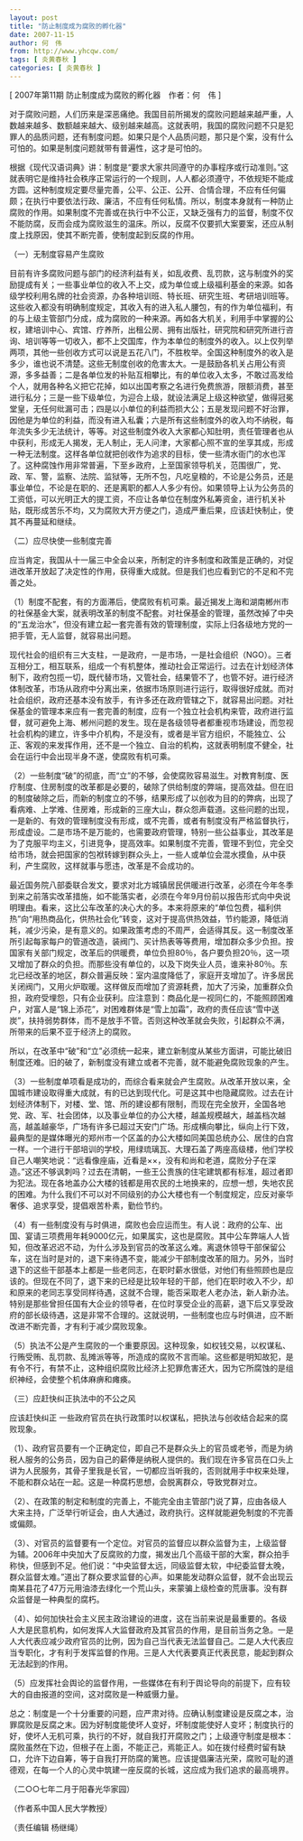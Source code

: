 ```yaml
---
layout: post
title: "防止制度成为腐败的孵化器"
date: 2007-11-15
author: 何　伟
from: http://www.yhcqw.com/
tags: [ 炎黄春秋 ]
categories: [ 炎黄春秋 ]
---
```



[ 2007年第11期 防止制度成为腐败的孵化器　作者：何　伟 ]


对于腐败问题，人们历来是深恶痛绝。我国目前所揭发的腐败问题越来越严重，人数越来越多、数额越来越大、级别越来越高。这就表明，我国的腐败问题不只是犯罪人的品质问题，还有制度问题。如果只是个人品质问题，那只是个案，没有什么可怕的。如果是制度问题就带有普遍性，这才是可怕的。


根据《现代汉语词典》讲：制度是“要求大家共同遵守的办事程序或行动准则。”这就表明它是维持社会秩序正常运行的一个规则，人人都必须遵守，不依规矩不能成方圆。这种制度规定要尽量完善，公平、公正、公开、合情合理，不应有任何偏颇；在执行中要依法行政、廉洁，不应有任何私情。所以，制度本身就有一种防止腐败的作用。如果制度不完善或在执行中不公正，又缺乏强有力的监督，制度不仅不能防腐，反而会成为腐败滋生的温床。所以，反腐不仅要抓大案要案，还应从制度上找原因，使其不断完善，使制度起到反腐的作用。

（一）无制度容易产生腐败


目前有许多腐败问题与部门的经济利益有关，如乱收费、乱罚款，这与制度外的奖励提成有关；一些事业单位的收入不上交，成为单位或上级福利基金的来源。如各级学校利用名牌的社会资源，办各种培训班、特长班、研究生班、考研培训班等。这些收入都没有明确制度规定，其收入有的进入私人腰包，有的作为单位福利，有的与上级主管部门分成，成为腐败的一种来源。再如各大机关，利用手中掌握的公权，建培训中心、宾馆、疗养所，出租公房、拥有出版社，研究院和研究所进行咨询、培训等等一切收入，都不上交国库，作为本单位的制度外的收入。以上仅列举两项，其他一些创收方式可以说是五花八门，不胜枚举。全国这种制度外的收入是多少，谁也说不清楚。这些无制度创收的危害太大。一是鼓励各机关占用公有资源，多多益善；二是各单位发的补贴互相攀比，有的单位收入太多，不敢过高发给个人，就用各种名义把它花掉，如以出国考察之名进行免费旅游，限额消费，甚至进行私分；三是一些下级单位，为迎合上级，就设法满足上级这种欲望，做得冠冕堂皇，无任何纰漏可击；四是以小单位的利益而损大公；五是发现问题不好治罪，因他是为单位的利益，而没有进入私囊；六是所有这些制度外的收入均不纳税，每年流失多少无法统计，等等。对这些制度外收入大家都心知肚明，责任管理者也从中获利，形成无人揭发，无人制止，无人问津，大家都心照不宣的坐享其成，形成一种无法制度。这样各单位就把创收作为追求的目标，使一些清水衙门的水也浑了。这种腐蚀作用非常普遍，下至乡政府，上至国家领导机关，范围很广，党、政、军、警，监察、法院、监狱等，无所不包，凡吃皇粮的，不论是公务员，还是事业单位，不论是在职的、还是离职的都人人多少有份。如果领导上认为公务员的工资低，可以光明正大的提工资，不应让各单位在制度外私筹资金，进行机关补贴，既形成苦乐不均，又为腐败大开方便之门，造成严重后果，应该赶快制止，使其不再蔓延和继续。

（二）应尽快使一些制度完善

应当肯定，我国从十一届三中全会以来，所制定的许多制度和政策是正确的，对促进改革开放起了决定性的作用，获得重大成就。但是我们也应看到它的不足和不完善之处。


（1）制度不配套，有的方面滞后，使腐败有机可乘。最近揭发上海和湖南郴州市的社保基金大案，就表明改革的制度不配套。对社保基金的管理，虽然改掉了中央的“五龙治水”，但没有建立起一套完善有效的管理制度，实际上归各级地方党的一把手管，无人监督，就容易出问题。


现代社会的组织有三大支柱，一是政府，一是市场，一是社会组织（NGO）。三者互相分工，相互联系，组成一个有机整体，推动社会正常运行。过去在计划经济体制下，政府包揽一切，既代替市场，又管社会，结果管不了，也管不好。进行经济体制改革，市场从政府中分离出来，依据市场原则进行运行，取得很好成就。而对社会组织，政府还基本没有放手，有许多还在政府管辖之下，就容易出问题。对社保基金的管理本来应有一套完善的制度，应有一个独立社会机构来管，政府进行监督，就可避免上海、郴州问题的发生。现在是各级领导者都重视市场建设，而忽视社会机构的建立，许多中介机构，不是没有，或者是半官方组织，不能独立、公正、客观的来发挥作用，还不是一个独立、自治的机构，这就表明制度不健全，社会在运行中会出现半身不遂，使腐败有机可乘。


（2）一些制度“破”的彻底，而“立”的不够，会使腐败容易滋生。对教育制度、医疗制度、住房制度的改革都是必要的，破除了供给制度的弊端，提高效益。但在旧的制度破除之后，而新的制度立的不够，结果形成了以创收为目的的弊病，出现了看病难、上学难、住房难，形成新的三座大山，群众怨声载道。这些问题的出现，一是新的、有效的管理制度没有形成，或不完善，或者有制度没有严格监督执行，形成虚设。二是市场不是万能的，也需要政府管理，特别一些公益事业，其改革是为了克服平均主义，引进竞争，提高效率。如果制度不完善，管理不到位，完全交给市场，就会把国家的包袱转嫁到群众头上，一些人或单位会混水摸鱼，从中获利，产生腐败，这样就事与愿违，改革是不会成功的。


最近国务院八部委联合发文，要求对北方城镇居民供暖进行改革，必须在今年冬季到来之前落实改革措施，如不能落实者，必须在今年9月份前以报告形式向中央说明理由。看来，这比公车改革的决心大的多。本来将原来的“单位包费，福利供热”向“用热商品化，供热社会化”转变，这对于提高供热效益，节约能源，降低消耗，减少污染，是有意义的。如果政策考虑的不周严，会适得其反。这一制度改革所引起每家每户的管道改造，装阀门、买计热表等等费用，增加群众多少负担。按国家有关部门规定，改革后的供暖费，单位负担80％，各户要负担20％，这一项又增加了群众的负担。而那些没有单位的，以及下岗失业人员，谁来补80％。东北已经改革的地区，群众普遍反映：室内温度降低了，家庭开支增加了。许多居民关闭阀门，又用火炉取暖。这样做反而增加了资源耗费，加大了污染，加重群众负担，政府受埋怨，只有企业获利。应注意到：商品化是一视同仁的，不能照顾困难户，对富人是“锦上添花”，对困难群体是“雪上加霜”，政府的责任应该“雪中送炭”，扶持弱势群体，而不是放手不管。否则这种改革就会失败，引起群众不满，所带来的后果不亚于经济上的腐败。

所以，在改革中“破”和“立”必须统一起来，建立新制度从某些方面讲，可能比破旧制度还难。旧的破了，新制度没有建立或者不完善，就不能避免腐败现象的产生。


（3）一些制度单项看是成功的，而综合看来就会产生腐败。从改革开放以来，全国城市建设取得重大成就，有的已达到现代化。可是这其中也隐藏腐败。过去在计划经济体制下，对楼、堂、馆、所的建设都有限制，而现在完全放开，全国各地党、政、军、社会团体，以及事业单位的办公大楼，越盖规模越大，越盖档次越高，越盖越豪华，广场有许多已超过天安门广场。形成横向攀比，纵向上行下效，最典型的是媒体曝光的郑州市一个区盖的办公大楼如同美国总统办公、居住的白宫一样。一个进行干部培训的学校，用绿琉璃瓦、大理石盖了两座高级楼，他们学校自己人嘲笑地说：“远看像座庙，近看是××，没有和尚和老道，腐败分子在深造。”这还不够讽刺吗？过去在清朝，一些王公贵族的住宅建筑都有标准，超过者即为犯法。现在各地盖办公大楼的钱都是用农民的土地换来的，应想一想，失地农民的困难。为什么我们不可以对不同级别的办公大楼也有一个制度规定，应反对豪华奢侈、追求享受，提倡艰苦朴素，勤俭节约。


（4）有一些制度没有与时俱进，腐败也会应运而生。有人说：政府的公车、出国、宴请三项费用年耗9000亿元，如果属实，这也是腐败。其中公车弊端人人皆知，但改革迟迟不动，为什么涉及到官员的改革这么难。离退休领导干部保留公车，这在当时是对的，退下来待遇不变，能减少干部制度改革的阻力。另外，当时退下的这些干部基本上都是一些老同志，在职时薪水很低，对他们有些照顾也是应该的。但现在不同了，退下来的已经是比较年轻的干部，他们在职时收入不少，却和原来的老同志享受同样待遇，这就不合理，能否采取老人老办法，新人新办法。特别是那些曾担任国有大企业的领导者，在位时享受企业的高薪，退下后又享受政府的部长级待遇，这是非常不合理的。这就说明，一些制度也应与时俱进，应不断改进不断完善，才有利于减少腐败现象。


（5）执法不公是产生腐败的一个重要原因。这种现象，如权钱交易，以权谋私、行贿受贿、乱罚款、乱摊派等等，所造成的腐败不言而喻。这些都是明知故犯，是有令不行，有禁不止，这种组织腐败比经济上犯罪危害还大，因为它所腐蚀的是组织神经，会使整个机体麻痹和瘫痪。

（三）应赶快纠正执法中的不公之风

应该赶快纠正 一些政府官员在执行政策时以权谋私，把执法与创收结合起来的腐败现象。


（1）、政府官员要有一个正确定位，即自己不是群众头上的官员或老爷，而是为纳税人服务的公务员，因为自己的薪俸是纳税人提供的。我们现在许多官员在口头上讲为人民服务，其骨子里我是长官，一切都应当听我的，否则就用手中权来处理，不能和群众站在一起。这是一种腐朽思想，会脱离群众，导致党群对立。

（2）、在政策的制定和制度的完善上，不能完全由主管部门说了算，应由各级人大来主持，广泛举行听证会，由人大通过，政府执行。这样就能避免制度的不完善或偏颇。


（3）、对官员的监督要有一个定位。对官员的监督应以群众监督为主，上级监督为辅。2006年中央加大了反腐败的力度，揭发出几个高级干部的大案，群众拍手称快，但感到不足。他们说：“中央监督太远，同级监督太软，中纪委监督太晚，群众监督太难。”道出了群众要求监督的心声。如果能发动群众监督，就不会出现云南某县花了47万元用油漆去绿化一个荒山头，来蒙骗上级检查的荒唐事。没有群众监督是一种典型的腐朽。


（4）、如何加快社会主义民主政治建设的进度，这在当前来说是最重要的。各级人大是民意机构，如何发挥人大监督政府及其官员的作用，是目前当务之急。一是人大代表应减少政府官员的比例，因为自己当代表无法监督自己。二是人大代表应当专职化，才有利于发挥监督的作用。三是人大代表要真正代表民意，能起到群众无法起到的作用。

（5）应发挥社会舆论的监督作用，一些媒体在有利于舆论导向的前提下，应有较大的自由报道的空间，这对腐败是一种威慑力量。


总之：制度是一个十分重要的问题，应严肃对待。应确认制度建设是反腐之本，治罪腐败是反腐之末。因为好制度能使坏人变好，坏制度能使好人变坏；制度执行的好，使坏人无机可乘，执行的不好，就自我打开腐败之门；上级遵守制度是根本：腐败虽然在下边，但根子在上面，不能正己，焉能正人。如在拨付经费时留有缺口，允许下边自筹，等于自我打开防腐的篱笆。应该提倡廉洁光荣，腐败可耻的道德观，在每一个人的心灵中筑建一座反腐的长城，这应成为我们追求的最高境界。

（二○○七年二月于阳春光华家园）

（作者系中国人民大学教授）

（责任编辑 杨继绳）


